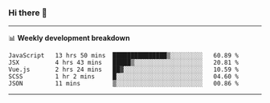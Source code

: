 ### Hi there 👋

-------

📊 **Weekly development breakdown**
<!--START_SECTION:waka-->
```text
JavaScript   13 hrs 50 mins  ███████████████▒░░░░░░░░░   60.89 % 
JSX          4 hrs 43 mins   █████▒░░░░░░░░░░░░░░░░░░░   20.81 % 
Vue.js       2 hrs 24 mins   ██▓░░░░░░░░░░░░░░░░░░░░░░   10.59 % 
SCSS         1 hr 2 mins     █░░░░░░░░░░░░░░░░░░░░░░░░   04.60 % 
JSON         11 mins         ▒░░░░░░░░░░░░░░░░░░░░░░░░   00.86 % 
```
<!--END_SECTION:waka-->
-------

<!--
**ashish-r/ashish-r** is a ✨ _special_ ✨ repository because its `README.md` (this file) appears on your GitHub profile.

Here are some ideas to get you started:

- 🔭 I’m currently working on ...
- 🌱 I’m currently learning ...
- 👯 I’m looking to collaborate on ...
- 🤔 I’m looking for help with ...
- 💬 Ask me about ...
- 📫 How to reach me: ...
- 😄 Pronouns: ...
- ⚡ Fun fact: ...
-->
